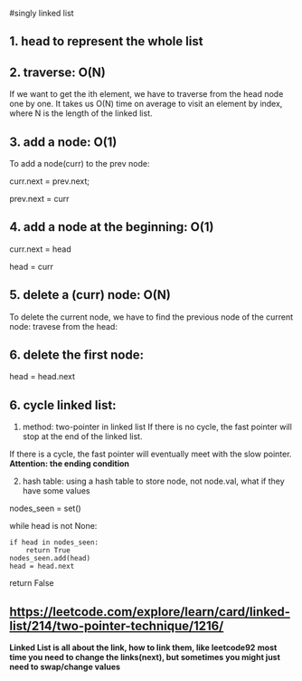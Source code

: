 #singly linked list
## 1. head to represent the whole list
## 2. traverse: O(N)
If we want to get the ith element, we have to traverse from the head node one by one. It takes us O(N) time on average to visit an element by index, where N is the length of the linked list.
## 3. add a node: **O(1)**
To add a node(curr) to the prev node:

curr.next = prev.next; 

prev.next = curr

## 4. add a node at the beginning: **O(1)**
curr.next = head

head = curr

## 5. delete a (curr) node: **O(N)**
To delete the current node, we have to find the previous node of the current node: travese from the head:

## 6. delete the first node:
head = head.next

## 6. cycle linked list: 
1. method: two-pointer in linked list
If there is no cycle, the fast pointer will stop at the end of the linked list.

If there is a cycle, the fast pointer will eventually meet with the slow pointer.
**Attention: the ending condition**

2. hash table:
using a hash table to store node, not node.val, what if they have some values

nodes_seen = set()

while head is not None:

    if head in nodes_seen:
        return True
    nodes_seen.add(head)
    head = head.next    
return False

## https://leetcode.com/explore/learn/card/linked-list/214/two-pointer-technique/1216/



**Linked List is all about the link, how to link them, like leetcode92**
**most time you need to change the links(next), but sometimes you might just need to swap/change values**



















